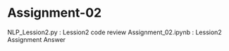# Assignment-02
NLP_Lession2.py : Lession2 code review
Assignment_02.ipynb : Lession2 Assignment Answer
